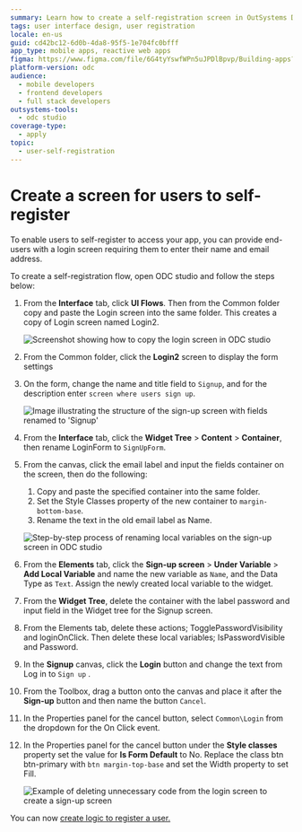 ```yaml
---
summary: Learn how to create a self-registration screen in OutSystems Developer Cloud (ODC) by modifying a login screen to allow user sign-ups.
tags: user interface design, user registration
locale: en-us
guid: cd42bc12-6d0b-4da8-95f5-1e704fc0bfff
app_type: mobile apps, reactive web apps
figma: https://www.figma.com/file/6G4tyYswfWPn5uJPDlBpvp/Building-apps?type=design&node-id=3208%3A22064&t=ZwHw8hXeFhwYsO5V-1
platform-version: odc
audience:
  - mobile developers
  - frontend developers
  - full stack developers
outsystems-tools:
  - odc studio
coverage-type:
  - apply
topic:
  - user-self-registration
---
```


# Create a screen for users to self-register

To enable users to self-register to access your app, you can provide end-users with a login screen requiring them to enter their name and email address.
  
To create a self-registration flow, open ODC studio and follow the steps below:

1. From the **Interface** tab, click **UI Flows**. Then from the Common folder copy and paste the Login screen into the same folder. This creates a copy of Login screen named Login2.

    ![Screenshot showing how to copy the login screen in ODC studio](images/copy-login-screen-odcs.png "Copy Login Screen")

1. From the Common folder, click the **Login2** screen to display the form settings

1. On the form, change the name and title field to `Signup`, and for the description enter `screen where users sign up`.

    ![Image illustrating the structure of the sign-up screen with fields renamed to 'Signup'](images/page-structure-odcs.png "Sign-up Screen Structure")

1. From the **Interface** tab, click the **Widget Tree** > **Content** > **Container**, then rename LoginForm to `SignUpForm`.

1. From the canvas, click the email label and input the fields container on the screen, then do the following:
    1. Copy and paste the specified container into the same folder.
    1. Set the Style Classes property of the new container to `margin-bottom-base`.
    1. Rename the text in the old email label as Name.

    ![Step-by-step process of renaming local variables on the sign-up screen in ODC studio](images/rename-local-variable-odcs.png "Rename Local Variables")

1. From the **Elements** tab, click the **Sign-up screen** > **Under Variable** > **Add Local Variable** and name the new variable as `Name`, and the Data Type as `Text`. Assign the newly created local variable to the widget.

1. From the **Widget Tree**, delete the container with the label password and input field in the Widget tree for the Signup screen.  

1. From the Elements tab, delete these actions; TogglePasswordVisibility and loginOnClick. Then delete these local variables; IsPasswordVisible and Password.

1. In the **Signup** canvas, click the **Login** button and change the text from Log in to `Sign up` .

1. From the Toolbox, drag a button onto the canvas and place it after the **Sign-up** button and then name the button `Cancel`.

1. In the Properties panel for the cancel button, select `Common\Login` from the dropdown for the On Click event.

1. In the Properties panel for the cancel button under the **Style classes** property set the value for **Is Form Default** to No. Replace the class btn btn-primary with `btn margin-top-base` and set the Width property to set Fill.

    ![Example of deleting unnecessary code from the login screen to create a sign-up screen](images/delete-useless-code-odcs.png "Delete Useless Code")

You can now [create logic to register a user.](logic.md)
